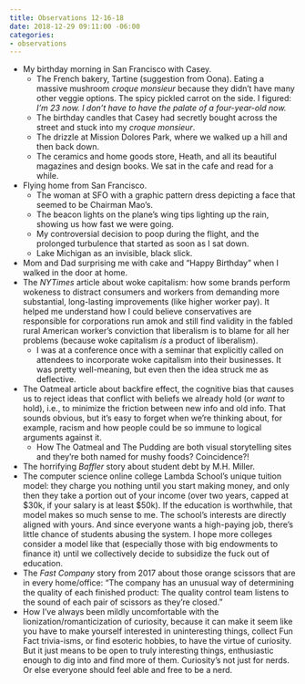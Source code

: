 ```yaml
---
title: Observations 12-16-18
date: 2018-12-29 09:11:00 -06:00
categories:
- observations
---
```


- My birthday morning in San Francisco with Casey.
	- The French bakery, Tartine (suggestion from Oona). Eating a massive mushroom *croque monsieur* because they didn’t have many other veggie options. The spicy pickled carrot on the side. I figured: *I’m 23 now. I don’t have to have the palate of a four-year-old now.*
	- The birthday candles that Casey had secretly bought across the street and stuck into my *croque monsieur*.
	- The drizzle at Mission Dolores Park, where we walked up a hill and then back down.
	- The ceramics and home goods store, Heath, and all its beautiful magazines and design books. We sat in the cafe and read for a while.
- Flying home from San Francisco.
	- The woman at SFO with a graphic pattern dress depicting a face that seemed to be Chairman Mao’s.
	- The beacon lights on the plane’s wing tips lighting up the rain, showing us how fast we were going.
	- My controversial decision to poop during the flight, and the prolonged turbulence that started as soon as I sat down.
	- Lake Michigan as an invisible, black slick.
- Mom and Dad surprising me with cake and “Happy Birthday” when I walked in the door at home.
- The *NYTimes* article about woke capitalism: how some brands perform wokeness to distract consumers and workers from demanding more substantial, long-lasting improvements (like higher worker pay). It helped me understand how I could believe conservatives are responsible for corporations run amok and still find validity in the fabled rural American worker’s conviction that liberalism is to blame for all her problems (because woke capitalism *is* a product of liberalism).
	- I was at a conference once with a seminar that explicitly called on attendees to incorporate woke capitalism into their businesses. It was pretty well-meaning, but even then the idea struck me as deflective.
- The Oatmeal article about backfire effect, the cognitive bias that causes us to reject ideas that conflict with beliefs we already hold (or *want* to hold), i.e., to minimize the friction between new info and old info. That sounds obvious, but it’s easy to forget when we’re thinking about, for example, racism and how people could be so immune to logical arguments against it.
	- How The Oatmeal and The Pudding are both visual storytelling sites and they’re both named for mushy foods? Coincidence?!
- The horrifying *Baffler* story about student debt by M.H. Miller.
- The computer science online college Lambda School’s unique tuition model: they charge you nothing until you start making money, and only then they take a portion out of your income (over two years, capped at $30k, if your salary is at least $50k). If the education is worthwhile, that model makes so much sense to me. The school’s interests are directly aligned with yours. And since everyone wants a high-paying job, there’s little chance of students abusing the system. I hope more colleges consider a model like that (especially those with big endowments to finance it) until we collectively decide to subsidize the fuck out of education.
- The *Fast Company* story from 2017 about those orange scissors that are in every home/office: “The company has an unusual way of determining the quality of each finished product: The quality control team listens to the sound of each pair of scissors as they’re closed.”
- How I’ve always been mildly uncomfortable with the lionization/romanticization of curiosity, because it can make it seem like you have to make yourself interested in uninteresting things, collect Fun Fact trivia-isms, or find esoteric hobbies, to have the virtue of curiosity. But it just means to be open to truly interesting things, enthusiastic enough to dig into and find more of them. Curiosity’s not just for nerds. Or else everyone should feel able and free to be a nerd.